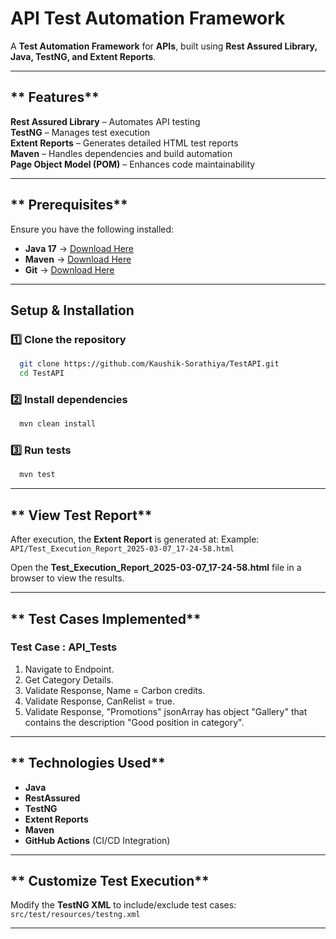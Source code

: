 # **API Test Automation Framework** 

A **Test Automation Framework** for **APIs**, built using **Rest Assured Library, Java, TestNG, and Extent Reports**.

---

## ** Features**
 **Rest Assured Library** – Automates API testing  
 **TestNG** – Manages test execution  
 **Extent Reports** – Generates detailed HTML test reports  
 **Maven** – Handles dependencies and build automation  
 **Page Object Model (POM)** – Enhances code maintainability  

---

## ** Prerequisites**
Ensure you have the following installed:
- **Java 17** → [Download Here](https://www.oracle.com/java/technologies/javase-downloads.html)
- **Maven** → [Download Here](https://maven.apache.org/download.cgi)
- **Git** → [Download Here](https://git-scm.com/downloads)

---

## **Setup & Installation**

### **1️⃣ Clone the repository**
```sh
  git clone https://github.com/Kaushik-Sorathiya/TestAPI.git
  cd TestAPI
```

### **2️⃣ Install dependencies**
```sh
  mvn clean install
```

### **3️⃣ Run tests**
```sh
  mvn test
```

---

## ** View Test Report**
After execution, the **Extent Report** is generated at:
Example:
 `API/Test_Execution_Report_2025-03-07_17-24-58.html`

Open the **Test_Execution_Report_2025-03-07_17-24-58.html** file in a browser to view the results.

---

## ** Test Cases Implemented**

### **Test Case : API_Tests**
1. Navigate to Endpoint.
2. Get Category Details.
3. Validate Response, Name = Carbon credits.
4. Validate Response, CanRelist = true.
5. Validate Response, "Promotions" jsonArray has object "Gallery" that contains the description "Good position in category".

---

## ** Technologies Used**
- **Java**
- **RestAssured**
- **TestNG**
- **Extent Reports**
- **Maven**
- **GitHub Actions** (CI/CD Integration)

---

## ** Customize Test Execution**
Modify the **TestNG XML** to include/exclude test cases:  
 `src/test/resources/testng.xml`

---
